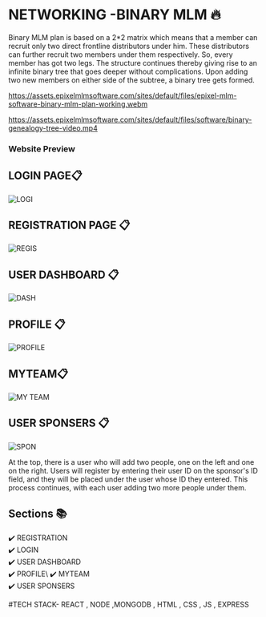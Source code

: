 # NETWORKING -BINARY MLM 🔥

Binary MLM plan is based on a 2*2 matrix which means that a member can recruit only two direct frontline distributors under him. These distributors can further recruit two members under them respectively.  So, every member has got two legs. The structure continues thereby giving rise to an infinite binary tree that goes deeper without complications. Upon adding two new members on either side of the subtree, a binary tree gets formed.

https://assets.epixelmlmsoftware.com/sites/default/files/epixel-mlm-software-binary-mlm-plan-working.webm


https://assets.epixelmlmsoftware.com/sites/default/files/software/binary-genealogy-tree-video.mp4


### Website Preview
## LOGIN PAGE📋

![LOGI](https://github.com/ruchikayadav1408/binary-client/assets/86114973/2a79791a-67cb-425a-b945-235246b9f778)
## REGISTRATION PAGE 📋

![REGIS](https://github.com/ruchikayadav1408/binary-client/assets/86114973/02209d1e-0f46-482c-afdb-385b7997e090)
## USER DASHBOARD 📋

![DASH](https://github.com/ruchikayadav1408/binary-client/assets/86114973/27b7312f-5443-427f-bd54-4040583192fc)
## PROFILE 📋
![PROFILE](https://github.com/ruchikayadav1408/binary-client/assets/86114973/bb84867b-2c9c-42f8-8813-4cbf9926bd05)


## MYTEAM📋

![MY TEAM](https://github.com/ruchikayadav1408/binary-client/assets/86114973/f1ca4091-07cb-4054-ad1b-2074910afc30)
## USER SPONSERS 📋

![SPON](https://github.com/ruchikayadav1408/binary-client/assets/86114973/17c4d281-b680-4698-82f1-f7704214d647)




At the top, there is a user who will add two people, one on the left and one on the right. Users will register by entering their user ID on the sponsor's ID field, and they will be placed under the user whose ID they entered. This process continues, with each user adding two more people under them.

## Sections 📚
✔️ REGISTRATION\
✔️ LOGIN\
✔️ USER DASHBOARD\
✔️ PROFILE\ 
✔️ MYTEAM\
✔️ USER SPONSERS 


#TECH STACK- REACT , NODE ,MONGODB , HTML , CSS , JS , EXPRESS




